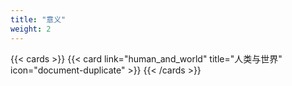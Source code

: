 ```yaml
---
title: "意义"
weight: 2
---
```


{{< cards >}}
{{< card link="human_and_world" title="人类与世界" icon="document-duplicate" >}}
{{< /cards >}}
